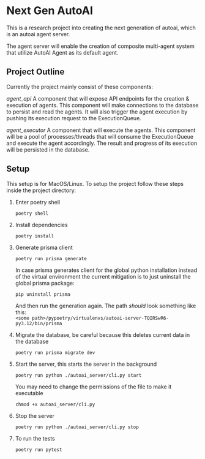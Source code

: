 # Next Gen AutoAI 

This is a research project into creating the next generation of autoai, which is an autoai agent server.

The agent server will enable the creation of composite multi-agent system that utilize AutoAI Agent as its default agent.


## Project Outline

Currently the project mainly consist of these components:

*agent_api*
A component that will expose API endpoints for the creation & execution of agents.
This component will make connections to the database to persist and read the agents.
It will also trigger the agent execution by pushing its execution request to the ExecutionQueue.

*agent_executor*
A component that will execute the agents.
This component will be a pool of processes/threads that will consume the ExecutionQueue and execute the agent accordingly. 
The result and progress of its execution will be persisted in the database.

## Setup

This setup is for MacOS/Linux.
To setup the project follow these steps inside the project directory:

1. Enter poetry shell
   ```
   poetry shell
   ```

1. Install dependencies
   ```
   poetry install
   ```

1. Generate prisma client
   ```
   poetry run prisma generate
   ```

   In case prisma generates client for the global python installation instead of the virtual environment the current mitigation is to just uninstall the global prisma package:
   ```
   pip uninstall prisma
   ```

   And then run the generation again.
   The path *should* look something like this:  
   `<some path>/pypoetry/virtualenvs/autoai-server-TQIRSwR6-py3.12/bin/prisma`

1. Migrate the database, be careful because this deletes current data in the database
   ```
   poetry run prisma migrate dev
   ```
   
1. Start the server, this starts the server in the background
   ```
   poetry run python ./autoai_server/cli.py start
   ```
    
   You may need to change the permissions of the file to make it executable
   ```
   chmod +x autoai_server/cli.py
   ```

1. Stop the server
   ```
   poetry run python ./autoai_server/cli.py stop
   ```

1. To run the tests
   ```
   poetry run pytest
   ```
